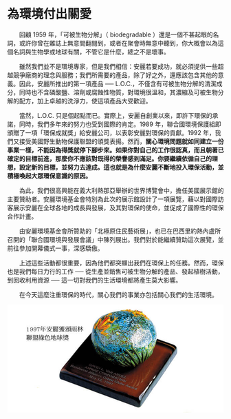 # 為環境付出關愛

&emsp;&emsp;回顧 1959 年，「可被生物分解」（ biodegradable ）還是一個不甚起眼的名詞，或許你曾在雜誌上無意間翻閱到，或者在聚會時無意中聽到，你大概會以為這個名詞與生物學或地球有關，不管它是什麼，總之不是壞事。

&emsp;&emsp;雖然我們並不是環境專家，但是我們相信：安麗若要成功，就必須提供一些超越競爭廠商的理念與服務；我們所需要的產品，除了好之外，還應該包含其他的意義。因此，安麗所推出的第一項產品 ── L.O.C.，不僅含有可被生物分解的清潔成分，同時也不含磷酸鹽、溶劑或腐蝕性物質，對環境很溫和，其濃縮及可被生物分解的配方，加上卓越的洗淨力，使這項產品大受歡迎。

&emsp;&emsp;當然，L.O.C. 只是個起點而已。實際上，安麗自創業以來，即許下環保的承諾，同時，我們多年來的努力也受到國際的肯定。1989 年，聯合國環境保護組即頒贈了一項「環保成就獎」給安麗公司，以表彰安麗對環保的貢獻。1992 年，我們又接受美國野生動物保護聯盟的頒獎表揚。然而，**關心環境問題就如同建立一份事業一樣，不能因為得獎就停下腳步來。如果你對自己的工作很認真，而且朝著已確定的目標前進，那麼你不應該對既得的榮譽感到滿足。你要繼續依循自己的理想，設定新的目標，並努力去達成。這也就是為什麼安麗不斷地投入環保活動，並積極喚起大眾環保意識的原因。**

&emsp;&emsp;為此，我們很高興能在義大利熱那亞舉辦的世界博覽會中，擔任美國展示館的主要贊助者。安麗環境基金會特別為此次的展示館設計了一項展覽，藉以對國際訪客展示安麗在全球各地的成長與發展，及其對環保的使命，並促成了國際性的環保合作計畫。

&emsp;&emsp;由安麗環境基金會所贊助的「北極原住民藝術展」，也已在巴西里約熱內盧所召開的「聯合國環境與發展會議」中陳列展出。我們對於能繼續贊助這次展覽，並前往參加開幕儀式一事，深感驕傲。

&emsp;&emsp;上述這些活動都很重要，因為他們都突顯出我們在環保上的任務。然而，環保也是我們每日力行的工作 ── 從生產並銷售可被生物分解的產品、發起植樹活動，到回收利用資源 ── 這一切對我們的生活環境都將產生莫大影響。

&emsp;&emsp;在今天這麼注重環保的時代，關心我們的事業亦包括關心我們的生活環境。

![1997 年安麗獲頒雨林聯盟綠色地球獎](../.gitbook/assets/lian-meng-lv-se-di-qiu-jiang.jpeg)
